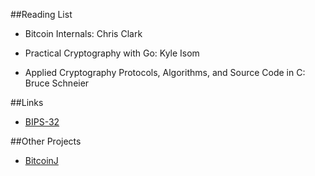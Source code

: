 ##Reading List

* Bitcoin Internals: Chris Clark

* Practical Cryptography with Go: Kyle Isom
 
* Applied Cryptography Protocols, Algorithms, and Source Code in C: Bruce Schneier

##Links

* [BIPS-32](https://github.com/bitcoin/bips/blob/master/bip-0032.mediawiki)

##Other Projects
* [BitcoinJ](https://code.google.com/p/bitcoinj/)
